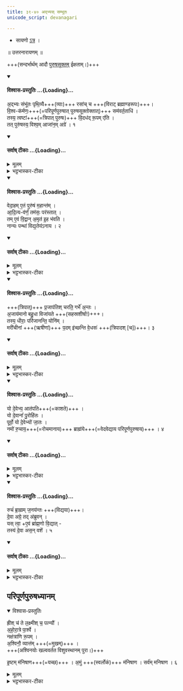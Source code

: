 ```yaml
---
title: ३९-४० अद्भ्यस् सम्भूतः
unicode_script: devanagari

---
```

- सायणो [ऽत्र](https://archive.org/stream/Anandashram_Samskrita_Granthavali_Anandashram_Sanskrit_Series/ASS_036_Taittiriya_Aranyakam_With_Sayana_Bhashya_Part_1_-_Babasastri_Phadke_1898#page/n197/mode/1up) ।

॥ उत्तरनारायणम् ॥

+++(सन्दर्भार्थम् आदौ [पुरुषसूक्तम्](../sahasra-shIrShA/) ईक्षताम्।)+++


<div class="js_include" newlevelforh1="4" none="" title="विश्वास-प्रस्तुतिः" unfilled url="/vedAH_yajuH/taittirIyam/AraNyakam/Rk/vishvAsa-prastutiH/03_chAturhotra-chayanAdi/13_adbhyas_sambhUtaH/02_adbhyaH_sambhUtaH.md">
<details open><summary><h4>विश्वास-प्रस्तुतिः ...{Loading}...</h4></summary>

अ॒द्भ्यः संभू॑तः पृथि॒व्यै+++(व्याः)+++ रसा॑च् च +++(विराट् ब्रह्माण्डरूपः)+++।  
वि॒श्व-क॑र्मणः॒+++(=परिपूर्णपुरुषात् पुरुषसूक्तोक्तात्)+++ सम॑वर्त॒ताधि॑ ।  
तस्य॒ त्वष्टा॑+++(=त्रिपात् पुरुषः)+++ वि॒दध॑द् रू॒पम् ए॑ति ।  
तत् पुरु॑षस्य॒ विश्व॒म् आजा॑न॒म् अग्रे॑ । १
</details>
</div>
<div class="js_include" newlevelforh1="4" none="" title="सर्वाष् टीकाः" unfilled url="/vedAH_yajuH/taittirIyam/AraNyakam/Rk/sarvASh_TIkAH/03_chAturhotra-chayanAdi/13_adbhyas_sambhUtaH/02_adbhyaH_sambhUtaH.md">
<details open><summary><h4>सर्वाष् टीकाः ...{Loading}...</h4></summary>
<details><summary>मूलम्</summary>

अ॒द्भ्यः संभू॑तः पृथि॒व्यै रसा᳚च्च । वि॒श्वक॑र्मणः॒ सम॑वर्त॒ताधि॑ ।
तस्य॒ त्वष्टा॑ वि॒दध॑द्रू॒पमे॑ति । तत्पुरु॑षस्य॒ विश्व॒माजा॑न॒मग्रे᳚ । १
</details>
<details><summary>भट्टभास्कर-टीका</summary>

1अद्भ्यस्सम्भूत इत्यादि ॥ 'उत्तरनारायणेन आदित्यमुपस्थाय' इत्यादौ विनियोगः । त्रैष्टुभस्सर्वोनुवाकः, विशेषो वक्ष्यते ॥ अद्भ्यः अबादिभ्यः पञ्चभ्यो भूतेभ्यः सम्भूतः उत्पन्नः पृथिव्यै पृथिव्याः रसात् अन्नाच्च उत्पन्नः ततो विश्वकर्मणः विश्वस्य कर्तुः अधि ऐश्वर्यविषयमधि समवर्तत सम्यक् सम्पन्नः प्रजापतिः । ततः तस्य रूपं विदधत् कुर्वन् त्वष्टा तद्रूपं एति सर्वाण्यङ्गानि विकर्तृत्वेन वायुरूपः प्रविशति तत् सर्वं पुरुषस्य प्रभावमहं आजानं आजानामि पुरुष एव सर्वं करोतीति अग्रे प्रथममेव जानामि । छान्दसमाकारस्य ह्रस्वत्वम् । यद्वा - अद्भ्यस्सम्भूतः प्रथमपरिणामः प्रजापतिः । ततः पृथिव्याः रसात् अन्नात् संभूतो वैराजः प्रजापतिः । ततः त्वष्टा विकुर्वन् वायुरूपः तदीयान्यङ्गानि गच्छतीति तृतीयः परिणामः । तत्सर्वं परस्य पुरुषस्य प्रभाव इति प्रथममेवाहं ज्ञातवानिति ॥
</details>
</details>
</div>
<div class="js_include" newlevelforh1="4" none="" title="विश्वास-प्रस्तुतिः" unfilled url="/vedAH_yajuH/taittirIyam/AraNyakam/Rk/vishvAsa-prastutiH/03_chAturhotra-chayanAdi/13_adbhyas_sambhUtaH/03_vedAham_etam.md">
<details open><summary><h4>विश्वास-प्रस्तुतिः ...{Loading}...</h4></summary>

वेदा॒हम् ए॒तं पुरु॑षं म॒हान्त॑म् ।  
आ॒दि॒त्य-व॑र्णं॒ तम॑सः॒ पर॑स्तात् ।  
तम् ए॒वं वि॒द्वान् अ॒मृत॑ इ॒ह भ॑वति ।  
नान्यः पन्था॑ विद्य॒तेय॑ऽनाय । २
</details>
</div>
<div class="js_include" newlevelforh1="4" none="" title="सर्वाष् टीकाः" unfilled url="/vedAH_yajuH/taittirIyam/AraNyakam/Rk/sarvASh_TIkAH/03_chAturhotra-chayanAdi/13_adbhyas_sambhUtaH/03_vedAham_etam.md">
<details open><summary><h4>सर्वाष् टीकाः ...{Loading}...</h4></summary>
<details><summary>मूलम्</summary>

वेदा॒हमे॒तं पुरु॑षं म॒हान्तम्᳚ । आ॒दि॒त्यव॑र्णं॒ तम॑सः॒ पर॑स्तात् ।
तमे॒वं वि॒द्वान॒मृत॑ इ॒ह भ॑वति । नान्यः पन्था॑ विद्य॒तेय॑ऽनाय । २
</details>
<details><summary>भट्टभास्कर-टीका</summary>

2वेदाहमित्यादि गतम् ॥ तमसः परस्तात् तमश्शीलं विकारजातं तमः ततः परस्तात् स्थितं महान्तं पुरुषमहं वेद। एवं तं विद्वान् अमृतो भवति, अन्यः पन्थाः अयनाय अमृतत्वप्राप्तये साधनभूतो न विद्यते । अयनशब्दो लित्स्वरेणाद्युदात्तः, तेनैकादेशे एकार उदात्तः ॥
</details>
</details>
</div>
<div class="js_include" newlevelforh1="4" none="" title="विश्वास-प्रस्तुतिः" unfilled url="/vedAH_yajuH/taittirIyam/AraNyakam/Rk/vishvAsa-prastutiH/03_chAturhotra-chayanAdi/13_adbhyas_sambhUtaH/04_prajApatish_charati.md">
<details open><summary><h4>विश्वास-प्रस्तुतिः ...{Loading}...</h4></summary>

+++(त्रिपात्)+++ प्र॒जाप॑तिश् चरति॒ गर्भे॑ अ॒न्तः ।  
अ॒जाय॑मानो बहु॒धा विजा॑यते +++(सहस्रशीर्षा!)+++।  
तस्य॒ धीराः॒ परि॑जानन्ति॒ योनि॑म् ।  
मरी॑चीनां +++(ऋषीणां)+++ प॒दम् इ॑च्छन्ति वे॒धसः॑ +++(त्रिपादश् [च])+++। ३
</details>
</div>
<div class="js_include" newlevelforh1="4" none="" title="सर्वाष् टीकाः" unfilled url="/vedAH_yajuH/taittirIyam/AraNyakam/Rk/sarvASh_TIkAH/03_chAturhotra-chayanAdi/13_adbhyas_sambhUtaH/04_prajApatish_charati.md">
<details open><summary><h4>सर्वाष् टीकाः ...{Loading}...</h4></summary>
<details><summary>मूलम्</summary>

प्र॒जाप॑तिश्चरति॒ गर्भे॑ अ॒न्तः । अ॒जाय॑मानो बहु॒धा विजा॑यते ।
तस्य॒ धीराः॒ परि॑जानन्ति॒ योनिम्᳚ । मरी॑चीनां प॒दमि॑च्छन्ति
वे॒धसः॑ । ३
</details>
<details><summary>भट्टभास्कर-टीका</summary>

3प्रजापतिरिति ॥ आत्मसमष्टिः प्रजानां पतिः जीवात्मा अन्तर्गर्भे चरति सर्वेषु शरीरेषु आब्रह्ममशकं स्वयं अजायमान एव बहुप्रकारशरीरसम्बन्धेन विविधं जायमान इव भवति । तस्यैतस्य जायमानस्य योनिं कारणं शरीरसम्बन्धकारणं वा धीराः धीमन्तः परिजानन्ति सर्वात्मना जानन्ति । कीदृशाः? ये वेधसः विधातारः प्रकृष्टज्ञानाः मरीचीनां पदं रश्मीनां पदं स्थानं आदित्यात्मानं इच्छन्ति याथात्म्येन विजानन्ति, प्रविशन्ति वा । ते तं योनि जानन्ति । नान्यत् [नान्यैः] ज्ञातुं शक्यते । 'सूर्य आत्मा' इति च श्रुतिः ॥
</details>
</details>
</div>
<div class="js_include" newlevelforh1="4" none="" title="विश्वास-प्रस्तुतिः" unfilled url="/vedAH_yajuH/taittirIyam/AraNyakam/Rk/vishvAsa-prastutiH/03_chAturhotra-chayanAdi/13_adbhyas_sambhUtaH/05_yo_devebhya.md">
<details open><summary><h4>विश्वास-प्रस्तुतिः ...{Loading}...</h4></summary>

यो दे॒वेभ्य॒ आत॑पति+++(=काशते)+++ ।  
यो दे॒वानां॑ पु॒रोहि॑तः ।  
पूर्वो॒ यो दे॒वेभ्यो॑ जा॒तः ।  
नमो॑ रु॒चाय॒+++(=रोचमानाय)+++ ब्राह्म॑ये+++(=वेदवेद्याय परिपूर्णपुरुषाय)+++ । ४
</details>
</div>
<div class="js_include" newlevelforh1="4" none="" title="सर्वाष् टीकाः" unfilled url="/vedAH_yajuH/taittirIyam/AraNyakam/Rk/sarvASh_TIkAH/03_chAturhotra-chayanAdi/13_adbhyas_sambhUtaH/05_yo_devebhya.md">
<details open><summary><h4>सर्वाष् टीकाः ...{Loading}...</h4></summary>
<details><summary>मूलम्</summary>

यो दे॒वेभ्य॒ आत॑पति । यो दे॒वानां᳚ पु॒रोहि॑तः ।
पूर्वो॒ यो दे॒वेभ्यो॑ जा॒तः । नमो॑ रु॒चाय॒ ब्राह्म॑ये । ४
</details>
<details><summary>भट्टभास्कर-टीका</summary>

4यो देवेभ्य इत्याद्ये अनुष्टुभौ ॥ अधुना स एव आदित्वो वर्ण्यते । यो देवेभ्यः सर्वविकारेभ्यः आतपति समन्तात्तपति सर्वेभ्यो रश्मिमद्भ्योऽधिकं तपति अव्यक्तात्मस्वरूपादागत्य तपनेन सर्वान् विकारान् उत्पाद्य अनुगृह्णाति । यश्च तेषां देवानां देवादीनां विकाराणां पुरोहितः पुरस्तात् स्थितः। तेषां अनुज्ञानार्थं उदयादिना उपकरोति । यश्च पूर्वः प्रथम एव देवेभ्यो जातः सर्वविकाराणां अग्रे जातः । तस्मै रुचाय रोचनशीलाय परमेश्वरदीप्तिमूर्तये । इगुपधलक्षणः कः । ब्राह्मये ब्रह्मणोऽपत्याय । छान्दस इञ् , बाह्वादिर्वा द्रष्टव्यः । तस्मै नम इति ॥
</details>
</details>
</div>
<div class="js_include" newlevelforh1="4" none="" title="विश्वास-प्रस्तुतिः" unfilled url="/vedAH_yajuH/taittirIyam/AraNyakam/Rk/vishvAsa-prastutiH/03_chAturhotra-chayanAdi/13_adbhyas_sambhUtaH/06_ruchaM_brAhmam.md">
<details open><summary><h4>विश्वास-प्रस्तुतिः ...{Loading}...</h4></summary>

रुचं॑ ब्रा॒ह्मम् ज॒नय॑न्तः +++(विद्यया)+++।  
दे॒वा अग्रे॒ तद् अ॑ब्रुवन् ।  
यस् त्वा॒ +ए॒वं ब्रा॑ह्म॒णो वि॒द्यात् -  
तस्य॑ दे॒वा अस॒न् वशे॑ । ५
</details>
</div>
<div class="js_include" newlevelforh1="4" none="" title="सर्वाष् टीकाः" unfilled url="/vedAH_yajuH/taittirIyam/AraNyakam/Rk/sarvASh_TIkAH/03_chAturhotra-chayanAdi/13_adbhyas_sambhUtaH/06_ruchaM_brAhmam.md">
<details open><summary><h4>सर्वाष् टीकाः ...{Loading}...</h4></summary>
<details><summary>मूलम्</summary>

रुचं॑ ब्रा॒ह्मम् ज॒नय॑न्तः । दे॒वा अग्रे॒ तद॑ब्रुवन् ।
यस्त्वै॒वं ब्रा᳚ह्म॒णो वि॒द्यात् । तस्य॑ दे॒वा अस॒न् वशे᳚ । ५
</details>
<details><summary>भट्टभास्कर-टीका</summary>

5रुचमिति ॥ एवं महानुभावं रुचं रोचनशीलं ब्राह्मं ब्रह्मणोऽपत्यम् । अजातित्वाट्टिलोपः । तमेवादित्यं जीवात्मना स्थितं जनयन्तः ब्राह्मणाः आत्मवन्तः स्यामेति ईशं शरीरे सन्निधापयन्तः देवाः इन्द्रियाणि अग्रे पूर्वमेव अब्रुवन् सृष्ट्यादौ आत्मना समयमिव कृतवन्तः । तत् तदानीं जन्मकाल एव यो ब्राह्मणः त्वा त्वां एवं जीवात्मना स्थितं विद्वान् एवं सृष्टयादिप्रवृत्तं यः त्वां विद्वान् यथावत् जानन् भवति, तस्य वशे असन् भवन्ति देवाः इन्द्रियाणि जितेन्द्रियो मुक्तो भवति । यद्वा - देवादयः स तस्य वशे तिष्ठन्ति विधेया भवन्ति । अस्तेर्लटि शपो लुक् ॥
</details>
</details>
</div>




## परिपूर्णपुरुषध्यानम्

<details open><summary>विश्वास-प्रस्तुतिः</summary>

ह्रीश् च॑ ते ल॒क्ष्मीश् च॒ पत्न्यौ॑ ।  
अ॒हो॒रा॒त्रे पा॒र्श्वे ।  
नक्ष॑त्राणि रू॒पम् ।  
अ॒श्विनौ॒ व्यात्त॑म् +++(=मुखम्)+++ ।  
+++(अश्विनयोः खल्ववर्तत विशुवस्थानम् पुरा।)+++

इ॒ष्टम् म॑निषाण+++(=यच्छ)+++ । अ॒मुं +++(स्वर्लोकं)+++ म॑निषाण ।  सर्व॑म्  मनिषाण । ६
</details>


<details><summary>मूलम्</summary>

ह्रीश्च॑ ते ल॒क्ष्मीश्च॒ पत्न्यौ᳚ । अ॒हो॒रा॒त्रे पा॒र्श्वे ।
नक्ष॑त्राणि रू॒पम् । अ॒श्विनौ॒ व्यात्तम्᳚ ।  इ॒ष्टम् म॑निषाण ।
अ॒मुं म॑निषाण ।  सर्व॑म्  मनिषाण । ६
</details>

<details><summary>भट्टभास्कर-टीका</summary>

6ह्रीश्चेत्यादिकं यजुः ॥ ह्रीः लज्जा लक्ष्मीः श्रीः ते उभे तव पत्न्यौ सहधर्मचारिण्यौ, हे आत्मन् ! अहोरात्रे अहश्च रात्रिश्च पार्श्वस्थानीये । पशूनां समूहः पार्श्वं, 'पशोर्णस् वक्तव्यः' । घटिकासमूहात्मके अहोरात्रे पार्श्वस्थानीये धारकत्वसामान्यात् । नक्षत्राणि चन्द्रयुतानि तव रूपं रूपणनिमित्तानि,नक्षत्रयुक्तचन्द्राधीनकालनिबन्धनत्वात् जीवानां स्थितेः । अश्विनौ द्यावापृथिव्यौ व्यात्तं व्यात्तास्यस्थानीयौ, विश्वं निगिरतः तव व्यापकत्वात् तद्देवत्यत्वाद्वा द्यावापृथिव्योरश्वित्वम् । स त्वमेवं महाभागो मम इष्टं ईप्सितं आत्मबोधलक्षणं मनिषाण अनुमन्यस्व, देहीति यावत् । मनोतेर्व्यत्ययेन श्नाप्रत्ययः, 'हलश्नश्शानज्झौ' विकरणत्वेन सिप इडागमः, धात्वन्तरं वा छान्दसं द्रष्टव्यम् । अमुमिति विशेषार्थं, आयुश्च गां च अश्वं च देहि । किंबहुना ऐहिकमामुष्मिकं वा सर्वमिष्टं देहीति ॥
इत्यारण्यके तृतीये त्रयोदशोऽनुवाकः ॥
</details>